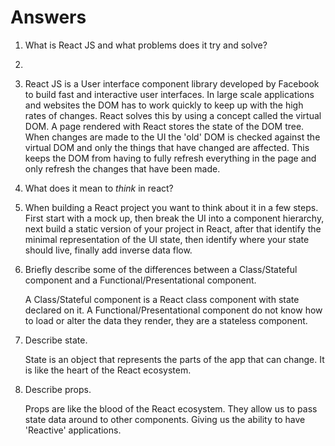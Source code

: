 # Answers

1.  What is React JS and what problems does it try and solve?
2.  
3.  React JS is a User interface component library developed by Facebook to build fast and              interactive user interfaces. In large scale applications and websites the DOM has to work           quickly to keep up with the high rates of changes. React solves this by using a concept called      the virtual DOM. A page rendered with React stores the state of the DOM tree. When changes are      made to the UI the 'old' DOM is checked against the virtual DOM and only the things that have       changed are affected. This keeps the DOM from having to fully refresh everything in the page        and only refresh the changes that have been made.

4.  What does it mean to _think_ in react?
5.  
    When building a React project you want to think about it in a few steps. First start with a mock up, then break the UI into a component hierarchy, next build a static version of your project in React, after that identify the minimal representation of the UI state, then identify where your state should live, finally add inverse data flow.

6.  Briefly describe some of the differences between a Class/Stateful component and a Functional/Presentational component.

    A Class/Stateful component is a React class component with state declared on it. A Functional/Presentational component do not know how to load or alter the data they render, they are a stateless component.

7.  Describe state.

    State is an object that represents the parts of the app that can change. It is like the heart of the React ecosystem.

8.  Describe props.

    Props are like the blood of the React ecosystem. They allow us to pass state data around to other components. Giving us the ability to have 'Reactive' applications.